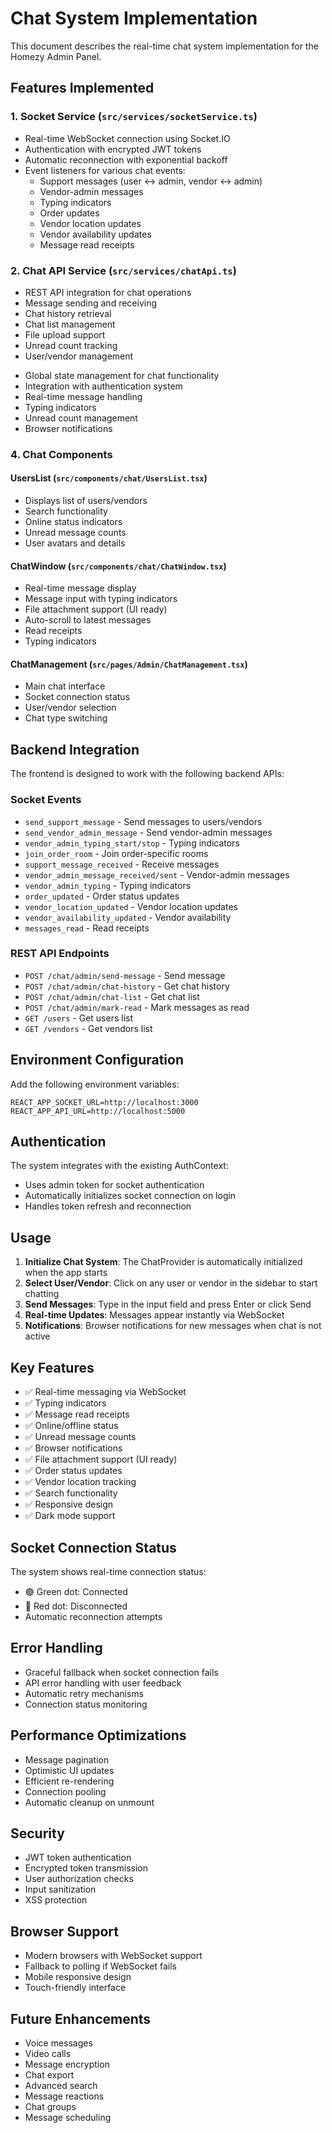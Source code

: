 # Chat System Implementation

This document describes the real-time chat system implementation for the Homezy Admin Panel.

## Features Implemented

### 1. Socket Service (`src/services/socketService.ts`)
- Real-time WebSocket connection using Socket.IO
- Authentication with encrypted JWT tokens
- Automatic reconnection with exponential backoff
- Event listeners for various chat events:
  - Support messages (user ↔ admin, vendor ↔ admin)
  - Vendor-admin messages
  - Typing indicators
  - Order updates
  - Vendor location updates
  - Vendor availability updates
  - Message read receipts

### 2. Chat API Service (`src/services/chatApi.ts`)
- REST API integration for chat operations
- Message sending and receiving
- Chat history retrieval
- Chat list management
- File upload support
- Unread count tracking
- User/vendor management

<!-- ### 3. Chat Context (`src/context/ChatContext.tsx`) -->
- Global state management for chat functionality
- Integration with authentication system
- Real-time message handling
- Typing indicators
- Unread count management
- Browser notifications

### 4. Chat Components

#### UsersList (`src/components/chat/UsersList.tsx`)
- Displays list of users/vendors
- Search functionality
- Online status indicators
- Unread message counts
- User avatars and details

#### ChatWindow (`src/components/chat/ChatWindow.tsx`)
- Real-time message display
- Message input with typing indicators
- File attachment support (UI ready)
- Auto-scroll to latest messages
- Read receipts
- Typing indicators

#### ChatManagement (`src/pages/Admin/ChatManagement.tsx`)
- Main chat interface
- Socket connection status
- User/vendor selection
- Chat type switching

## Backend Integration

The frontend is designed to work with the following backend APIs:

### Socket Events
- `send_support_message` - Send messages to users/vendors
- `send_vendor_admin_message` - Send vendor-admin messages
- `vendor_admin_typing_start/stop` - Typing indicators
- `join_order_room` - Join order-specific rooms
- `support_message_received` - Receive messages
- `vendor_admin_message_received/sent` - Vendor-admin messages
- `vendor_admin_typing` - Typing indicators
- `order_updated` - Order status updates
- `vendor_location_updated` - Vendor location updates
- `vendor_availability_updated` - Vendor availability
- `messages_read` - Read receipts

### REST API Endpoints
- `POST /chat/admin/send-message` - Send message
- `POST /chat/admin/chat-history` - Get chat history
- `POST /chat/admin/chat-list` - Get chat list
- `POST /chat/admin/mark-read` - Mark messages as read
- `GET /users` - Get users list
- `GET /vendors` - Get vendors list

## Environment Configuration

Add the following environment variables:

```env
REACT_APP_SOCKET_URL=http://localhost:3000
REACT_APP_API_URL=http://localhost:5000
```

## Authentication

The system integrates with the existing AuthContext:
- Uses admin token for socket authentication
- Automatically initializes socket connection on login
- Handles token refresh and reconnection

## Usage

1. **Initialize Chat System**: The ChatProvider is automatically initialized when the app starts
2. **Select User/Vendor**: Click on any user or vendor in the sidebar to start chatting
3. **Send Messages**: Type in the input field and press Enter or click Send
4. **Real-time Updates**: Messages appear instantly via WebSocket
5. **Notifications**: Browser notifications for new messages when chat is not active

## Key Features

- ✅ Real-time messaging via WebSocket
- ✅ Typing indicators
- ✅ Message read receipts
- ✅ Online/offline status
- ✅ Unread message counts
- ✅ Browser notifications
- ✅ File attachment support (UI ready)
- ✅ Order status updates
- ✅ Vendor location tracking
- ✅ Search functionality
- ✅ Responsive design
- ✅ Dark mode support

## Socket Connection Status

The system shows real-time connection status:
- 🟢 Green dot: Connected
- 🔴 Red dot: Disconnected
- Automatic reconnection attempts

## Error Handling

- Graceful fallback when socket connection fails
- API error handling with user feedback
- Automatic retry mechanisms
- Connection status monitoring

## Performance Optimizations

- Message pagination
- Optimistic UI updates
- Efficient re-rendering
- Connection pooling
- Automatic cleanup on unmount

## Security

- JWT token authentication
- Encrypted token transmission
- User authorization checks
- Input sanitization
- XSS protection

## Browser Support

- Modern browsers with WebSocket support
- Fallback to polling if WebSocket fails
- Mobile responsive design
- Touch-friendly interface

## Future Enhancements

- Voice messages
- Video calls
- Message encryption
- Chat export
- Advanced search
- Message reactions
- Chat groups
- Message scheduling


